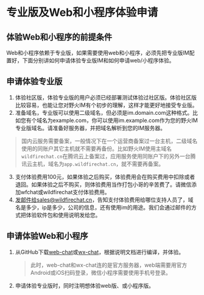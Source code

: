 # 专业版及Web和小程序体验申请

## 体验Web和小程序的前提条件
Web和小程序依赖于专业版，如果需要使用web和小程序，必须先把专业版IM配置好，下面分别讲如何申请体验专业版IM和如何申请web/小程序体验。

## 申请体验专业版
1. 体验社区版，体验专业版的用户必须已经部署测试体验过社区版。体验社区版比较容易，也能让您对野火IM有个初步的理解，这样才能更好地接受专业版。
2. 准备域名，专业版可以使用二级域名，但必须是im.domain.com这种格式。比如您有个域名为example.com，你可以使用im.example.com作为您的野火IM专业版域名。请准备好服务器，并把域名解析到您的IM服务器。
> 国内云服务需要备案，一般情况下在一个运营商备案过一台主机，二级域名使用的同账户其它主机就不需要再备份。比如野火IM使用主域名```wildfirechat.cn```在腾讯云上备案过，应用服务使用同账户下的另外一台腾讯云主机，域名为```app.wildfirechat.cn```，就不需要再备案。

3. 支付体验费用100元，如果体验之后购买，体验费用会在购买费用中扣除或者退回。如果体验之后不购买，则体验费用当作打包小哥的辛苦费了。请微信添加wfchat或wildfirechat支付体验费用。
4. 发邮件给sales@wildfirechat.cn，告知支付体验费用给哪位支持人员了，域名是多少，ip是多少，公司的信息，还有使用im的用途。我们会通过邮件的方式把体验软件包和使用说明发给您。

## 申请体验Web和小程序
1. 从GitHub下载[web-chat](https://github.com/wildfirechat/web-chat)或[wx-chat](https://github.com/wildfirechat/wx-chat)，根据说明文档进行编译，并体验。

   > 此时，web-chat和wx-chat连的是官方服务器，web端需要用官方Android或iOS扫码登录，微信小程序需要使用手机号登录。

2. 申请体验专业版时，同时注明想体验web版、或小程序版。